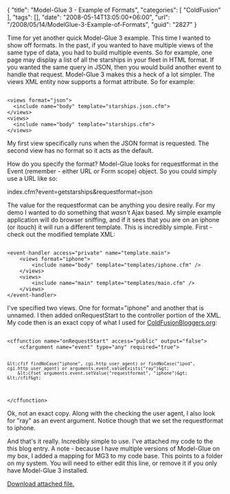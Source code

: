{
	"title": "Model-Glue 3 - Example of Formats",
	"categories": [
		"ColdFusion"
	],
	"tags": [],
	"date": "2008-05-14T13:05:00+06:00",
	"url": "/2008/05/14/ModelGlue-3-Example-of-Formats",
	"guid": "2827"
}

Time for yet another quick Model-Glue 3 example. This time I wanted to show off formats. In the past, if you wanted to have multiple views of the same type of data, you had to build multiple events. So for example, one page may display a list of all the starships in your fleet in HTML format. If you wanted the same query in JSON, then you would build another event to handle that request. Model-Glue 3 makes this a heck of a lot simpler. The views XML entity now supports a format attribute. So for example:
<!--more-->
<code>
&lt;views format="json"&gt;
  &lt;include name="body" template="starships.json.cfm"&gt;
&lt;/views&gt;
&lt;views&gt;
  &lt;include name="body" template="starships.cfm"&gt;
&lt;/views&gt;
</code>

My first view specifically runs when the JSON format is requested. The second view has no format so it acts as the default.

How do you specify the format? Model-Glue looks for requestformat in the Event (remember - either URL or Form scope) object. So you could simply use a URL like so:

index.cfm?event=getstarships&requestformat=json

The value for the requestformat can be anything you desire really. For my demo I wanted to do something that <i>wasn't</i> Ajax based. My simple example application will do browser sniffing, and if it sees that you are on an iphone (or itouch) it will run a different template. This is incredibly simple. First - check out the modified template XML:

<code>
&lt;event-handler access="private" name="template.main"&gt;
	&lt;views format="iphone"&gt;
		&lt;include name="body" template="templates/iphone.cfm" /&gt;
	&lt;/views&gt;
	&lt;views&gt;
		&lt;include name="main" template="templates/main.cfm" /&gt;
	&lt;/views&gt;
&lt;/event-handler&gt;
</code>

I've specified two views. One for format="iphone" and another that is unnamed. I then added onRequestStart to the controller portion of the XML. My code then is an exact copy of what I used for <a href="http://www.coldfusionbloggers.org">ColdFusionBloggers.org</a>:

<code>
&lt;cffunction name="onRequestStart" access="public" output="false"&gt;
	&lt;cfargument name="event" type="any" required="true"&gt;

	&lt;cfif findNoCase("iphone", cgi.http_user_agent) or findNoCase("ipod", cgi.http_user_agent) or arguments.event.valueExists("ray")&gt;
		&lt;cfset arguments.event.setValue("requestformat", "iphone")&gt;
	&lt;/cfif&gt;
&lt;/cffunction&gt;
</code>

Ok, not an exact copy. Along with the checking the user agent, I also look for "ray" as an event argument. Notice though that we set the requestformat to iphone.

And that's it really. Incredibly simple to use. I've attached my code to the this blog entry. A note - because I have multiple versions of Model-Glue on my box, I added a mapping for MG3 to my code base. This points to a folder on my system. You will need to either edit this line, or remove it if you only have Model-Glue 3 installed.<p><a href='enclosures/D%3A%5Chosts%5Cwww%2Ecoldfusionjedi%2Ecom%5Cenclosures%2Fmg3app2%2Ezip'>Download attached file.</a></p>